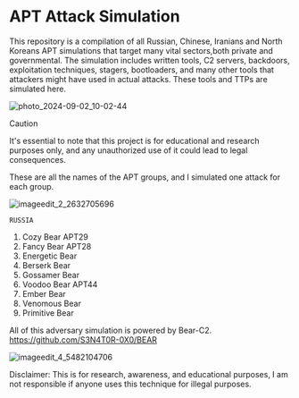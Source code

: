 # APT Attack Simulation
This repository is a compilation of all Russian, Chinese, Iranians and North Koreans APT simulations that target many vital sectors,both private and governmental. The simulation includes written tools, C2 servers, backdoors, exploitation techniques, stagers, bootloaders, and many other tools that attackers might have used in actual attacks. These tools and TTPs  are simulated here.


![photo_2024-09-02_10-02-44](https://github.com/user-attachments/assets/a6cc6bb5-aabe-4f75-bad5-c35fb6016e75)


> [!CAUTION]
> It's essential to note that this project is for educational and research purposes only, and any unauthorized use of it could lead to legal consequences.


These are all the names of the APT groups, and I simulated one attack for each group.


![imageedit_2_2632705696](https://github.com/user-attachments/assets/e60d08fd-a210-4053-b0be-87163bfadfae)

 `RUSSIA`

1. Cozy Bear APT29
2. Fancy Bear APT28
3. Energetic Bear
4. Berserk Bear
5. Gossamer Bear
6. Voodoo Bear APT44
7. Ember Bear
8. Venomous Bear
9. Primitive Bear

All of this adversary simulation is powered by Bear-C2.
https://github.com/S3N4T0R-0X0/BEAR

![imageedit_4_5482104706](https://github.com/S3N4T0R-0X0/Bear/assets/121706460/a43fdb26-c4d6-4b3e-b494-baed4c4b137d)

Disclaimer: This is for research, awareness, and educational purposes, I am not responsible if anyone uses this technique for illegal purposes.


